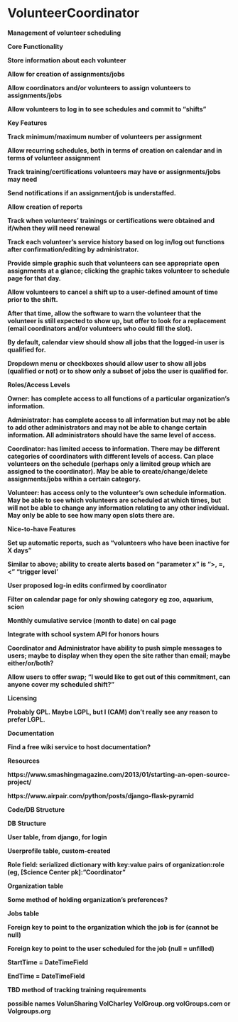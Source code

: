 # VolunteerCoordinator
<b>Management of volunteer scheduling


<b>Core Functionality</b>

Store information about each volunteer
<p>Allow for creation of assignments/jobs
<p>Allow coordinators and/or volunteers to assign volunteers to assignments/jobs
<p>Allow volunteers to log in to see schedules and commit to “shifts”

<b>Key Features</b>

Track minimum/maximum number of volunteers per assignment
<p>Allow recurring schedules, both in terms of creation on calendar and in terms of volunteer assignment
<p>Track training/certifications volunteers may have or assignments/jobs may need
<p>Send notifications if an assignment/job is understaffed.
<p>Allow creation of reports
<p>Track when volunteers’ trainings or certifications were obtained and if/when they will need renewal
<p>Track each volunteer’s service history based on log in/log out functions after confirmation/editing by administrator.
<p>Provide simple graphic such that volunteers can see appropriate open assignments at a glance; clicking the graphic takes volunteer to schedule page for that day.
<p>Allow volunteers to cancel a shift up to a user-defined amount of time prior to the shift.
<p>After that time, allow the software to warn the volunteer that the volunteer is still expected to show up, but offer to look for a replacement (email coordinators and/or volunteers who could fill the slot).
<p>By default, calendar view should show all jobs that the logged-in user is qualified for.
<p>Dropdown menu or checkboxes should allow user to show all jobs (qualified or not) or to show only a subset of jobs the user is qualified for.


<b> Roles/Access Levels</b>

<p>Owner: has complete access to all functions of a particular organization’s information.
<p>Administrator: has complete access to all information but may not be able to add other administrators and may not be able to change certain information. All administrators should have the same level of access.
<p>Coordinator: has limited access to information. There may be different categories of coordinators with different levels of access. Can place volunteers on the schedule (perhaps only a limited group which are assigned to the coordinator). May be able to create/change/delete assignments/jobs within a certain category.
<p>Volunteer: has access only to the volunteer’s own schedule information. May be able to see which volunteers are scheduled at which times, but will not be able to change any information relating to any other individual. May only be able to see how many open slots there are.

<b>Nice-to-have Features</b>

<p>Set up automatic reports, such as “volunteers who have been inactive for X days”
<p>Similar to above; ability to create alerts based on “parameter x” is “>, =, <” “trigger level’
<p>User proposed log-in edits confirmed by coordinator
<p>Filter on calendar page for only showing category eg zoo, aquarium, scion
<p>Monthly cumulative service (month to date) on cal page
<p>Integrate with school system API for honors hours
<p>Coordinator and Administrator have ability to push simple messages to users; maybe to display when they open the site rather than email; maybe either/or/both?
<p>Allow users to offer swap; “I would like to get out of this commitment, can anyone cover my scheduled shift?”

<b>Licensing</b>
<p>Probably GPL. Maybe LGPL, but I (CAM) don’t really see any reason to prefer LGPL.

<b>Documentation</b>
<p>Find a free wiki service to host documentation?
<p>Resources
<p>https://www.smashingmagazine.com/2013/01/starting-an-open-source-project/
<p>https://www.airpair.com/python/posts/django-flask-pyramid


<b>Code/DB Structure</b>

<p>DB Structure
<p>User table, from django, for login
<p>Userprofile table, custom-created
<p>Role field: serialized dictionary with key:value pairs of organization:role (eg, [Science Center pk]:”Coordinator”
<p>Organization table
<p>Some method of holding organization’s preferences?
<p>Jobs table
<p>Foreign key to point to the organization which the job is for (cannot be null)
<p>Foreign key to point to the user scheduled for the job (null = unfilled)
<p>StartTime = DateTimeField
<p>EndTime = DateTimeField
<p>TBD method of tracking training requirements


<b>possible names</b>
VolunSharing
VolCharley
VolGroup.org
volGroups.com or Volgroups.org

